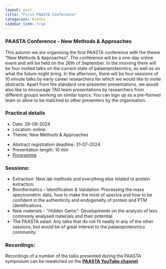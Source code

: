 ```yaml
---
layout: post
title: "First PAASTA Conference"
categories: Events
sidebar_link: true
---
```


### PAASTA Conference - New Methods & Approaches
This autumn we are organising the first PAASTA conference with the theme "New Methods & Approaches".
The conference will be a one-day online event and will be held on the 26th of September. 
In the morning there will be four invited talks on the current state of palaeoproteomics, as well as on what the future might bring. In the afternoon, there will be four sessions of 10 minute talks by early career researchers for which we would like to invite abstracts. Apart from the standard one-presenter presentations, we would also like to encourage TAG team presentations by researchers from different groups working on similar topics. You can sign up as a pre-formed team or allow to be matched to other presenters by the organisation.

### Practical details
- Date: 26-09-2024
- Location: online
- Theme: New Methods & Approaches
<!-- - [Registration form](https://docs.google.com/forms/d/e/1FAIpQLSfxJJ9O092rZfmcCM3b8w38vozN2pZvyPs71arx8HV1OCNLVw/viewform) -->
- Abstract registration deadline: 31-07-2024
- Presentation length: 10 min
- [Programme](https://drive.google.com/file/d/19tZ0lUWn8ZDLaeaUMdUKkVImrw0ko4M3/view?usp=sharing)

### Sessions:
- Extraction:
New lab methods and everything else related to protein extraction.
- Bioinformatics - Identification & Validation:
Processing the mass spectrometric data, how to make the most of spectra and how to be confident in the authenticity and endogeneity of protein and PTM identifications.
- New materials - "Hidden Gems":
Developments on the analysis of less commonly analysed materials and their potential.
- The PAASTA salad:
Any talks that do not fit neatly in any of the other sessions, but would be of great interest to the palaeoproteomics community.


<!-- ### Registration
You can register for the online conference using the following [registration form](https://docs.google.com/forms/d/e/1FAIpQLSfxJJ9O092rZfmcCM3b8w38vozN2pZvyPs71arx8HV1OCNLVw/viewform).

Further details will follow later.
-->

### Recordings:
Recordings of a number of the talks presented during the PAASTA symposium can be rewatched on the [**PAASTA YouTube channel**](https://www.youtube.com/@PAASTAcommunity/videos).